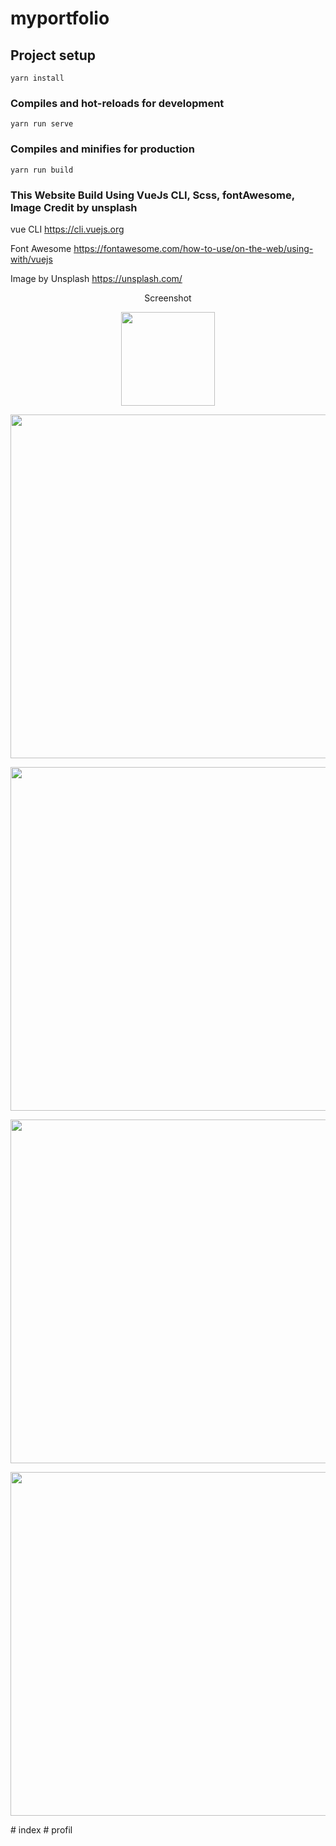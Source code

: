 # myportfolio

## Project setup
```
yarn install
```

### Compiles and hot-reloads for development
```
yarn run serve
```

### Compiles and minifies for production
```
yarn run build

```

### This Website Build Using VueJs CLI, Scss, fontAwesome, Image Credit by unsplash

vue CLI 
https://cli.vuejs.org

Font Awesome
https://fontawesome.com/how-to-use/on-the-web/using-with/vuejs

Image by Unsplash
https://unsplash.com/


<p align=center> Screenshot </p>

<p align="center">
    <img src="https://image.ibb.co/bHvJUJ/Screenshot_2018_07_16_16_46_17.png" width="150">
  </a>
</p>

<p align="center">
    <img src="https://image.ibb.co/gh46Gy/Screenshot_2018_07_16_16_48_43.png" width="550">
</p>

<p align="center">
    <img src="https://image.ibb.co/hh1Lby/Screenshot_2018_07_16_16_48_59.png" width="550">
</p>

<p align="center">
    <img src="https://image.ibb.co/dNC1Yd/Screenshot_2018_07_16_16_49_15.png" width="550">
</p>

<p align="center">
    <img src="https://image.ibb.co/fATrYd/Screenshot_2018_07_16_16_49_46.png" width="550">
</p>
# index
# profil
